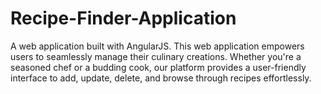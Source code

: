 # Recipe-Finder-Application
A web application built with AngularJS.  This web application empowers users to seamlessly manage their culinary creations. Whether you're a seasoned chef or a budding cook, our platform provides a user-friendly interface to add, update, delete, and browse through recipes effortlessly.
